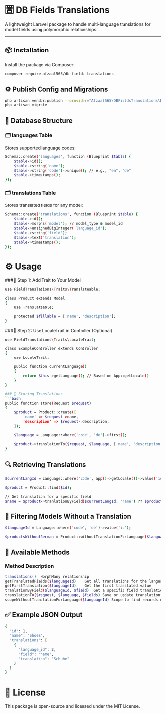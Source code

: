 # 🈺 DB Fields Translations

A lightweight Laravel package to handle multi-language translations for model fields using polymorphic relationships.

---

## 📦 Installation

Install the package via Composer:

```bash
composer require afzaal565/db-fields-translations
```
## ⚙️ Publish Config and Migrations

```bash
php artisan vendor:publish --provider="Afzaal565\DBFieldsTranslations\DBFieldsTranslationsServiceProvider"
php artisan migrate
```
## 🧬 Database Structure
### 🗂️ languages Table
Stores supported language codes:
```bash
Schema::create('languages', function (Blueprint $table) {
    $table->id();
    $table->string('name');
    $table->string('code')->unique(); // e.g., "en", "de"
    $table->timestamps();
});
```
### 🗂️ translations Table
Stores translated fields for any model:
```bash
Schema::create('translations', function (Blueprint $table) {
    $table->id();
    $table->morphs('model'); // model_type & model_id
    $table->unsignedBigInteger('language_id');
    $table->string('field');
    $table->text('translation');
    $table->timestamps();
});
```
# ⚙️ Usage
###🔹 Step 1: Add Trait to Your Model
```bash
use FieldTranslations\Traits\Translateable;

class Product extends Model
{
    use Translateable;

    protected $fillable = ['name', 'description'];
}
```
###🔹 Step 2: Use LocaleTrait in Controller (Optional)

```bash
use FieldTranslations\Traits\LocaleTrait;

class ExampleController extends Controller
{
    use LocaleTrait;

    public function currentLanguage()
    {
        return $this->getLanguage(); // Based on App::getLocale()
    }
}

### 📝 Storing Translations
```bash
public function store(Request $request)
{
    $product = Product::create([
        'name' => $request->name,
        'description' => $request->description,
    ]);

    $language = Language::where('code', 'de')->first();

    $product->translationTo($request, $language, ['name', 'description']);
}
```
## 🔍 Retrieving Translations
```bash
$currentLangId = Language::where('code', app()->getLocale())->value('id');

$product = Product::find($id);

// Get translation for a specific field
$name = $product->tranlationByField($currentLangId, 'name') ?? $product->name;
```
## 🔎 Filtering Models Without a Translation
```bash
$languageId = Language::where('code', 'de')->value('id');

$productsWithoutGerman = Product::withoutTranslationForLanguage($languageId)->get();
```
## 🔧 Available Methods
### Method	Description
```bash
translations()	MorphMany relationship
getTranslatedFields($languageId)	Get all translations for the language
getFirstTranslation($languageId)	Get the first translated value
tranlationByField($languageId, $field)	Get a specific field translation
translationTo($request, $language, $fields)	Save or update translation(s)
scopeWithoutTranslationForLanguage($languageId)	Scope to find records without translation
```
## ✅ Example JSON Output
```bash
{
  "id": 1,
  "name": "Shoes",
  "translations": [
    {
      "language_id": 2,
      "field": "name",
      "translation": "Schuhe"
    }
  ]
}
```
# 📄 License
This package is open-source and licensed under the MIT License.
